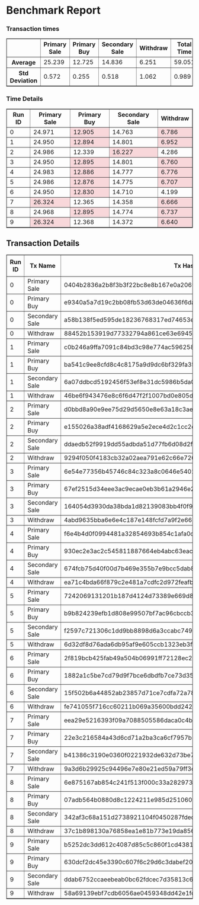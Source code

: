 # Benchmark Report
<style>
  .highlight {
    background-color: #f8d7da;
  }
</style>
### Transaction times

<table border="1">
<tr><th> </th>
<th>Primary Sale</th>
<th>Primary Buy</th>
<th>Secondary Sale</th>
<th>Withdraw</th>
<th>Total Time</th>
</tr>
<tr><th>Average</th><td>25.239</td><td>12.725</td><td>14.836</td><td>6.251</td><td>59.051</td></tr>
<tr><th>Std Deviation</th><td>0.572</td><td>0.255</td><td>0.518</td><td>1.062</td><td>0.989</td></tr>
</table>

### Time Details

<table border="1">
<thead>
<tr>
<th>Run ID</th>
<th>Primary Sale</th>
<th>Primary Buy</th>
<th>Secondary Sale</th>
<th>Withdraw</th>
</tr>
</thead>
<tr>
<td>0</td>
<td>24.971</td>
<td class="highlight">12.905</td>
<td>14.763</td>
<td class="highlight">6.786</td>
</tr>
<tr>
<td>1</td>
<td>24.950</td>
<td class="highlight">12.894</td>
<td>14.801</td>
<td class="highlight">6.952</td>
</tr>
<tr>
<td>2</td>
<td>24.986</td>
<td>12.339</td>
<td class="highlight">16.227</td>
<td>4.286</td>
</tr>
<tr>
<td>3</td>
<td>24.950</td>
<td class="highlight">12.895</td>
<td>14.801</td>
<td class="highlight">6.760</td>
</tr>
<tr>
<td>4</td>
<td>24.983</td>
<td class="highlight">12.886</td>
<td>14.777</td>
<td class="highlight">6.776</td>
</tr>
<tr>
<td>5</td>
<td>24.986</td>
<td class="highlight">12.876</td>
<td>14.775</td>
<td class="highlight">6.707</td>
</tr>
<tr>
<td>6</td>
<td>24.950</td>
<td class="highlight">12.830</td>
<td>14.710</td>
<td>4.199</td>
</tr>
<tr>
<td>7</td>
<td class="highlight">26.324</td>
<td>12.365</td>
<td>14.358</td>
<td class="highlight">6.666</td>
</tr>
<tr>
<td>8</td>
<td>24.968</td>
<td class="highlight">12.895</td>
<td>14.774</td>
<td class="highlight">6.737</td>
</tr>
<tr>
<td>9</td>
<td class="highlight">26.324</td>
<td>12.368</td>
<td>14.372</td>
<td class="highlight">6.640</td>
</tr>
</table>

## Transaction Details

<style>
  .highlight {
    background-color: #f8d7da;
  }
</style>
<table border="1">
<thead>
<tr>
<th rowspan=2 >Run ID</th>
<th rowspan=2>Tx Name</th>
<th rowspan=2>Tx Hash</th>
<th rowspan=2>Fee</th>
<th colspan=2>Execution Units</th>
</tr>
<tr>
<th> Mem </th>
<th> Cpu </th>
</tr>
</thead>
<tr>
<td>0</td>
<td>Primary Sale</td>
<td>0404b2836a2b8f3b3f22bc8e8b167e0a20692b3422811d0cfe5ae7f3c448658d</td>
<td>182925</td>
<td>-</td>
<td>-</td>
</tr>
<tr>
<td>0</td>
<td>Primary Buy</td>
<td>e9340a5a7d19c2bb08fb53d63de04636f6da836d506a80fddb6c3ef151f9551e</td>
<td>459723</td>
<td>2718298</td>
<td>676270061</td>
</tr>
<tr>
<td>0</td>
<td>Secondary Sale</td>
<td>a58b138f5ed595de18236768317ed74653e31ac93f526718f38dafb5d2a926ee</td>
<td>177557</td>
<td>-</td>
<td>-</td>
</tr>
<tr>
<td>0</td>
<td>Withdraw</td>
<td>88452b153919d77332794a861ce63e694575d661d1701509829ab0ddea6bff77</td>
<td>460207</td>
<td>2718298</td>
<td>676270061</td>
</tr>
<tr>
<td>1</td>
<td>Primary Sale</td>
<td>c0b246a9ffa7091c84bd3c98e774ac596258cc66efc20fbb3027ff366537ef25</td>
<td>182925</td>
<td>-</td>
<td>-</td>
</tr>
<tr>
<td>1</td>
<td>Primary Buy</td>
<td>ba541c9ee8cfd8c4c8175a9d9dc6bf329fa35210f37ce6af085edd1ae38e8b5b</td>
<td>459723</td>
<td>2718298</td>
<td>676270061</td>
</tr>
<tr>
<td>1</td>
<td>Secondary Sale</td>
<td>6a07ddbcd5192456f53ef8e31dc5986b5da02bdea6fd3c99d9124236e172874f</td>
<td>177557</td>
<td>-</td>
<td>-</td>
</tr>
<tr>
<td>1</td>
<td>Withdraw</td>
<td>46be6f943476e8c6f6d47f2f1007bd0e805dbc46fe26429b7b8d20247f95cbf1</td>
<td>460207</td>
<td>2718298</td>
<td>676270061</td>
</tr>
<tr>
<td>2</td>
<td>Primary Sale</td>
<td>d0bbd8a90e9ee75d29d5650e8e63a18c3aed9d7a78bb902c3260bfbfff6737a7</td>
<td>182925</td>
<td>-</td>
<td>-</td>
</tr>
<tr>
<td>2</td>
<td>Primary Buy</td>
<td>e155026a38adf4168629a5e2ece4d2c1cc2cb971ae7847aecbc393055813d144</td>
<td>459723</td>
<td>2718298</td>
<td>676270061</td>
</tr>
<tr>
<td>2</td>
<td>Secondary Sale</td>
<td>ddaedb52f9919dd55adbda51d77fb6d08d2fa4f7d7f1654f1ba0cf9940829840</td>
<td>177557</td>
<td>-</td>
<td>-</td>
</tr>
<tr>
<td>2</td>
<td>Withdraw</td>
<td>9294f050f4183cb32a02aea791e62c66e7266def299e7ee958af04e0ec56bace</td>
<td>460207</td>
<td>2718298</td>
<td>676270061</td>
</tr>
<tr>
<td>3</td>
<td>Primary Sale</td>
<td>6e54e77356b45746c84c323a8c0646e540127ec208ed33b1c8aad071a68b2e54</td>
<td>182925</td>
<td>-</td>
<td>-</td>
</tr>
<tr>
<td>3</td>
<td>Primary Buy</td>
<td>67ef2515d34eee3ac9ecae0eb3b61a2946e204dcb317e7a127246817a6d6ae21</td>
<td>459723</td>
<td>2718298</td>
<td>676270061</td>
</tr>
<tr>
<td>3</td>
<td>Secondary Sale</td>
<td>164054d3930da38bda1d82139083bb4f0f9eefe26403f6a65972e651c4ad375b</td>
<td>177557</td>
<td>-</td>
<td>-</td>
</tr>
<tr>
<td>3</td>
<td>Withdraw</td>
<td>4abd9635bba6e6e4c187e148fcfd7a9f2e660b6e0fb7d4062338afa713b6e5ea</td>
<td>460207</td>
<td>2718298</td>
<td>676270061</td>
</tr>
<tr>
<td>4</td>
<td>Primary Sale</td>
<td>f6e4b4d0f0994481a32854693b854c1afa0d84cdef8505bc981772c1f942e3c6</td>
<td>182925</td>
<td>-</td>
<td>-</td>
</tr>
<tr>
<td>4</td>
<td>Primary Buy</td>
<td>930ec2e3ac2c545811887664eb4abc63eacffead1faa561e460e61fb220af780</td>
<td>459723</td>
<td>2718298</td>
<td>676270061</td>
</tr>
<tr>
<td>4</td>
<td>Secondary Sale</td>
<td>674fcb75d40f00d7b469e355b7e9bcc5dab817b4bd1830cda37eec5392f59578</td>
<td>177557</td>
<td>-</td>
<td>-</td>
</tr>
<tr>
<td>4</td>
<td>Withdraw</td>
<td>ea71c4bda66f879c2e481a7cdfc2d972feafbe734f951dfd38b42a25448b4429</td>
<td>460207</td>
<td>2718298</td>
<td>676270061</td>
</tr>
<tr>
<td>5</td>
<td>Primary Sale</td>
<td>7242069131201b187d4124d73389e669d8021d2c12566530632728ed67069562</td>
<td>182925</td>
<td>-</td>
<td>-</td>
</tr>
<tr>
<td>5</td>
<td>Primary Buy</td>
<td>b9b824239efb1d808e99507bf7ac96cbccb3132726b3470fc621cd054696dd8d</td>
<td>459723</td>
<td>2718298</td>
<td>676270061</td>
</tr>
<tr>
<td>5</td>
<td>Secondary Sale</td>
<td>f2597c721306c1dd9bb8898d6a3ccabc7499ae3b3794ba5e747553471fc78dcf</td>
<td>177557</td>
<td>-</td>
<td>-</td>
</tr>
<tr>
<td>5</td>
<td>Withdraw</td>
<td>6d32df8d76ada6db95af9e605ccb1323eb3f09a458658707b39d9efc3dcaeb26</td>
<td>460207</td>
<td>2718298</td>
<td>676270061</td>
</tr>
<tr>
<td>6</td>
<td>Primary Sale</td>
<td>2f819bcb425fab49a504b06991ff72128ec22121b87dbf55c1269c470380d573</td>
<td>182925</td>
<td>-</td>
<td>-</td>
</tr>
<tr>
<td>6</td>
<td>Primary Buy</td>
<td>1882a1c5be7cd79d9f7bce6dbdfb7ce73d359bef64b041becb4c67d9f09c8362</td>
<td>459723</td>
<td>2718298</td>
<td>676270061</td>
</tr>
<tr>
<td>6</td>
<td>Secondary Sale</td>
<td>15f502b6a44852ab23857d71ce7cdfa72a78fc558cd1d1515d04009c3d7fcda7</td>
<td>177557</td>
<td>-</td>
<td>-</td>
</tr>
<tr>
<td>6</td>
<td>Withdraw</td>
<td>fe741055f716cc60211b069a35600bdd24219f71d0feafaba982616af859d2d6</td>
<td>460207</td>
<td>2718298</td>
<td>676270061</td>
</tr>
<tr>
<td>7</td>
<td>Primary Sale</td>
<td>eea29e5216393f09a7088505586daca0c4b7f15fc19a628c106214c70601065e</td>
<td>182925</td>
<td>-</td>
<td>-</td>
</tr>
<tr>
<td>7</td>
<td>Primary Buy</td>
<td>22e3c216584a43d6cd71a2ba3ca6cf7957b58e66f668f7e8971e6b5f8b903947</td>
<td>459723</td>
<td>2718298</td>
<td>676270061</td>
</tr>
<tr>
<td>7</td>
<td>Secondary Sale</td>
<td>b41386c3190e0360f0221932de632d73be73c282fcd7859ac7c9736bd47f384b</td>
<td>177557</td>
<td>-</td>
<td>-</td>
</tr>
<tr>
<td>7</td>
<td>Withdraw</td>
<td>9a3d6b29925c94496e7e80e21ed59a79ff3c38d0f4716d149942fdba634e9132</td>
<td>460207</td>
<td>2718298</td>
<td>676270061</td>
</tr>
<tr>
<td>8</td>
<td>Primary Sale</td>
<td>6e875167ab854c241f513f000c33a282973be062135d2cfa7fd718ac21e2250d</td>
<td>182925</td>
<td>-</td>
<td>-</td>
</tr>
<tr>
<td>8</td>
<td>Primary Buy</td>
<td>07adb564b0880d8c1224211e985d251060f9b4720d66374bd38c3b9783e568bb</td>
<td>459723</td>
<td>2718298</td>
<td>676270061</td>
</tr>
<tr>
<td>8</td>
<td>Secondary Sale</td>
<td>342af3c68a151d2738921104f0450287fdec15f936d037dc1115785ca4cb634e</td>
<td>177557</td>
<td>-</td>
<td>-</td>
</tr>
<tr>
<td>8</td>
<td>Withdraw</td>
<td>37c1b898130a76858ea1e81b773e19da856f2a4982f7a98c705691d0e3203db0</td>
<td>460207</td>
<td>2718298</td>
<td>676270061</td>
</tr>
<tr>
<td>9</td>
<td>Primary Sale</td>
<td>b5252dc3dd612c4087d85c5c860f1cd4381523be6d1aca28f1db77841b8eeb56</td>
<td>182925</td>
<td>-</td>
<td>-</td>
</tr>
<tr>
<td>9</td>
<td>Primary Buy</td>
<td>630dcf2dc45e3390c607f6c29d6c3dabef20150d3d8e51c468b842bb053b4a2f</td>
<td>459723</td>
<td>2718298</td>
<td>676270061</td>
</tr>
<tr>
<td>9</td>
<td>Secondary Sale</td>
<td>ddab6752ccaeebeab0bc62fdcec7d35813c68e6f646efefcc43f6f7b72916793</td>
<td>177557</td>
<td>-</td>
<td>-</td>
</tr>
<tr>
<td>9</td>
<td>Withdraw</td>
<td>58a69139ebf7cdb6056ae0459348dd42e1fcc35563760347ef252d6a52fdb7f8</td>
<td>460207</td>
<td>2718298</td>
<td>676270061</td>
</tr>
</table>

